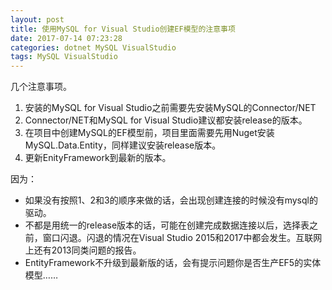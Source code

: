 ```yaml
---
layout: post
title: 使用MySQL for Visual Studio创建EF模型的注意事项
date: 2017-07-14 07:23:28
categories: dotnet MySQL VisualStudio
tags: MySQL VisualStudio
---
```


几个注意事项。

1. 安装的MySQL for Visual Studio之前需要先安装MySQL的Connector/NET
2. Connector/NET和MySQL for Visual Studio建议都安装release的版本。
3. 在项目中创建MySQL的EF模型前，项目里面需要先用Nuget安装MySQL.Data.Entity，同样建议安装release版本。
4. 更新EnityFramework到最新的版本。

因为：

* 如果没有按照1、2和3的顺序来做的话，会出现创建连接的时候没有mysql的驱动。
* 不都是用统一的release版本的话，可能在创建完成数据连接以后，选择表之前，窗口闪退。闪退的情况在Visual Studio 2015和2017中都会发生。互联网上还有2013同类问题的报告。
* EntityFramework不升级到最新版的话，会有提示问题你是否生产EF5的实体模型……
